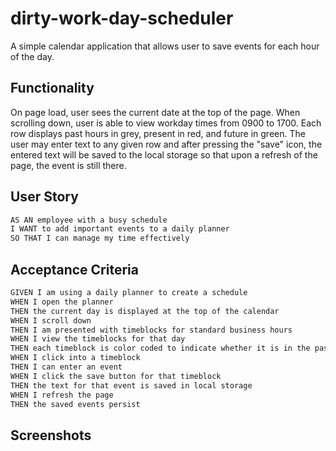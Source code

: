 # dirty-work-day-scheduler
A simple calendar application that allows user to save events for each hour of the day.

## Functionality
On page load, user sees the current date at the top of the page. When scrolling down, user is able to view workday times from 0900 to 1700. Each row displays past hours in grey, present in red, and future in green. The user may enter text to any given row and after pressing the "save" icon, the entered text will be saved to the local storage so that upon a refresh of the page, the event is still there.

## User Story

```md
AS AN employee with a busy schedule
I WANT to add important events to a daily planner
SO THAT I can manage my time effectively
```

## Acceptance Criteria

```md
GIVEN I am using a daily planner to create a schedule
WHEN I open the planner
THEN the current day is displayed at the top of the calendar
WHEN I scroll down
THEN I am presented with timeblocks for standard business hours
WHEN I view the timeblocks for that day
THEN each timeblock is color coded to indicate whether it is in the past, present, or future
WHEN I click into a timeblock
THEN I can enter an event
WHEN I click the save button for that timeblock
THEN the text for that event is saved in local storage
WHEN I refresh the page
THEN the saved events persist
```

## Screenshots 



